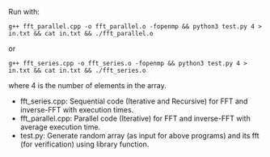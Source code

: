 Run with:
```console
g++ fft_parallel.cpp -o fft_parallel.o -fopenmp && python3 test.py 4 > in.txt && cat in.txt && ./fft_parallel.o
```
or
```console
g++ fft_series.cpp -o fft_series.o -fopenmp && python3 test.py 4 > in.txt && cat in.txt && ./fft_series.o
```
where 4 is the number of elements in the array.
* fft_series.cpp: Sequential code (Iterative and Recursive) for FFT and inverse-FFT with execution times.
* fft_parallel.cpp: Parallel code (Iterative) for FFT and inverse-FFT with average execution time.
* test.py: Generate random array (as input for above programs) and its fft (for verification) using library function.
